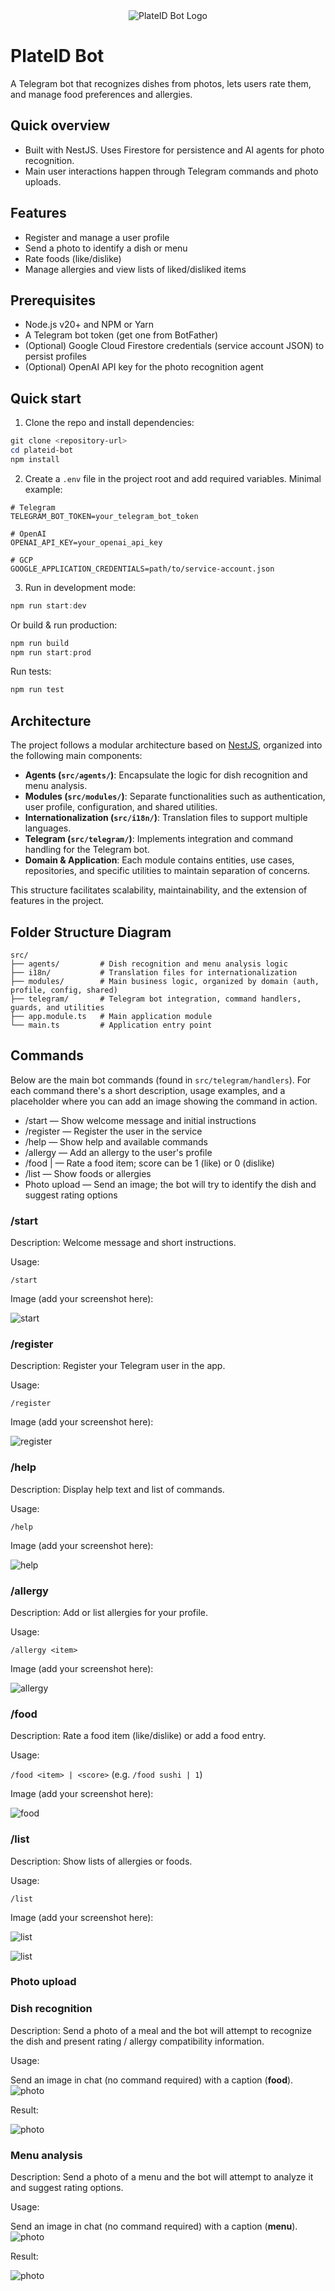 <div align="center">
  <img src="./images/logo.jpg" alt="PlateID Bot Logo">
</div>

# PlateID Bot

A Telegram bot that recognizes dishes from photos, lets users rate them, and manage food preferences and allergies.

## Quick overview

- Built with NestJS. Uses Firestore for persistence and AI agents for photo recognition.
- Main user interactions happen through Telegram commands and photo uploads.

## Features

- Register and manage a user profile
- Send a photo to identify a dish or menu
- Rate foods (like/dislike)
- Manage allergies and view lists of liked/disliked items

## Prerequisites

- Node.js v20+ and NPM or Yarn
- A Telegram bot token (get one from BotFather)
- (Optional) Google Cloud Firestore credentials (service account JSON) to persist profiles
- (Optional) OpenAI API key for the photo recognition agent

## Quick start

1. Clone the repo and install dependencies:

```powershell
git clone <repository-url>
cd plateid-bot
npm install
```

2. Create a `.env` file in the project root and add required variables. Minimal example:

```env
# Telegram
TELEGRAM_BOT_TOKEN=your_telegram_bot_token

# OpenAI
OPENAI_API_KEY=your_openai_api_key

# GCP
GOOGLE_APPLICATION_CREDENTIALS=path/to/service-account.json
```

3. Run in development mode:

```powershell
npm run start:dev
```

Or build & run production:

```powershell
npm run build
npm run start:prod
```

Run tests:

```powershell
npm run test
```

## Architecture

The project follows a modular architecture based on [NestJS](https://nestjs.com/), organized into the following main components:

- **Agents (`src/agents/`)**: Encapsulate the logic for dish recognition and menu analysis.
- **Modules (`src/modules/`)**: Separate functionalities such as authentication, user profile, configuration, and shared utilities.
- **Internationalization (`src/i18n/`)**: Translation files to support multiple languages.
- **Telegram (`src/telegram/`)**: Implements integration and command handling for the Telegram bot.
- **Domain & Application**: Each module contains entities, use cases, repositories, and specific utilities to maintain separation of concerns.

This structure facilitates scalability, maintainability, and the extension of features in the project.

## Folder Structure Diagram

```text
src/
├── agents/         # Dish recognition and menu analysis logic
├── i18n/           # Translation files for internationalization
├── modules/        # Main business logic, organized by domain (auth, profile, config, shared)
├── telegram/       # Telegram bot integration, command handlers, guards, and utilities
├── app.module.ts   # Main application module
└── main.ts         # Application entry point
```

## Commands

Below are the main bot commands (found in `src/telegram/handlers`). For each command there's a short description, usage examples, and a placeholder where you can add an image showing the command in action.

- /start — Show welcome message and initial instructions
- /register — Register the user in the service
- /help — Show help and available commands
- /allergy <item> — Add an allergy to the user's profile
- /food <item> | <score> — Rate a food item; score can be 1 (like) or 0 (dislike)
- /list — Show foods or allergies
- Photo upload — Send an image; the bot will try to identify the dish and suggest rating options

### /start

Description: Welcome message and short instructions.

Usage:

`/start`

Image (add your screenshot here):

![start](images/commands/start.JPG)

### /register

Description: Register your Telegram user in the app.

Usage:

`/register`

Image (add your screenshot here):

![register](images/commands/register.JPG)

### /help

Description: Display help text and list of commands.

Usage:

`/help`

Image (add your screenshot here):

![help](images/commands/help.JPG)

### /allergy

Description: Add or list allergies for your profile.

Usage:

`/allergy <item>`

Image (add your screenshot here):

![allergy](images/commands/allergy.JPG)

### /food

Description: Rate a food item (like/dislike) or add a food entry.

Usage:

`/food <item> | <score>` (e.g. `/food sushi | 1`)

Image (add your screenshot here):

![food](images/commands/food.JPG)

### /list

Description: Show lists of allergies or foods.

Usage:

`/list`

Image (add your screenshot here):

![list](images/commands/list_allergies.JPG)

![list](images/commands/list_food.JPG)

### Photo upload

### Dish recognition

Description: Send a photo of a meal and the bot will attempt to recognize the dish and present rating / allergy compatibility information.

Usage:

Send an image in chat (no command required) with a caption (**food**).
![photo](images/commands/food_1.JPG)

Result:

![photo](images/commands/food_2.JPG)

### Menu analysis

Description: Send a photo of a menu and the bot will attempt to analyze it and suggest rating options.

Usage:

Send an image in chat (no command required) with a caption (**menu**).
![photo](images/commands/menu_1.JPG)

Result:

![photo](images/commands/menu_2.JPG)

